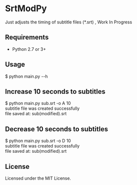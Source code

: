 SrtModPy
=================
Just adjusts the timing of subtitle files (*.srt) , Work In Progress


Requirements
------------
- Python 2.7 or 3+

Usage
------------
$ python main.py --h


Increase 10 seconds to subtitles
---------------------------

$ python main.py sub.srt -o A 10  
subtitle file was created successfully  
file saved at: sub(modified).srt  

Decrease 10 seconds to subtitles  
---------------------------

$ python main.py sub.srt -o D 10  
subtitle file was created successfully  
file saved at: sub(modified).srt  


License
------------
Licensed under the MIT License.

